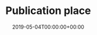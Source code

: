 ---
title: 'Publication place'
field: 'cg.place'
slug: 'cg-place'
description: 'The city and country, for example: Nairobi, Kenya. Do not use for journal articles!'
required: False
date: '2019-05-04T00:00:00+00:00'
---